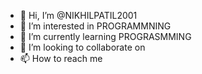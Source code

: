 - 👋 Hi, I’m @NIKHILPATIL2001
- 👀 I’m interested in PROGRAMMNING
- 🌱 I’m currently learning PROGRASMMING
- 💞️ I’m looking to collaborate on 
- 📫 How to reach me

<!---
NIKHILPATIL2001/NIKHILPATIL2001 is a ✨ special ✨ repository because its `README.md` (this file) appears on your GitHub profile.
You can click the Preview link to take a look at your changes.
--->
